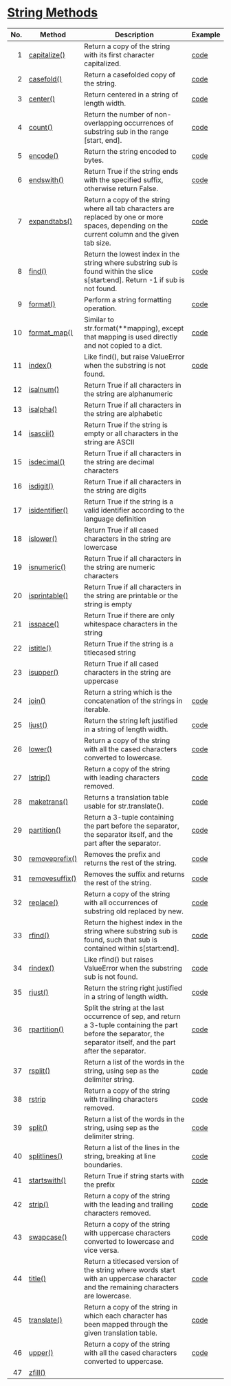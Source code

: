 # [String Methods](https://docs.python.org/3/library/stdtypes.html#string-methods)
| No. | Method            | Description | Example |
| --: | ----------------- | ----------- | ----------- |
|1| [capitalize()](https://docs.python.org/3/library/stdtypes.html#str.capitalize)   | Return a copy of the string with its first character capitalized. | [code](https://github.com/kawai8/python_note/blob/main/capitalize_method.py) |
|2| [casefold()](https://docs.python.org/3/library/stdtypes.html#str.casefold) | Return a casefolded copy of the string. | [code](https://github.com/kawai8/python_note/blob/main/casefold_method.py) |
|3| [center()](https://docs.python.org/3/library/stdtypes.html#str.center) | Return centered in a string of length width. | [code](https://github.com/kawai8/python_note/blob/main/center_method.py) |
|4| [count()](https://docs.python.org/3/library/stdtypes.html#str.count) | Return the number of non-overlapping occurrences of substring sub in the range [start, end]. | [code](https://github.com/kawai8/python_note/blob/main/count_method.py) |
|5| [encode()](https://docs.python.org/3/library/stdtypes.html#str.encode) | Return the string encoded to bytes. | [code](https://github.com/kawai8/python_note/blob/main/encode_method.py) |
|6| [endswith()](https://docs.python.org/3/library/stdtypes.html#str.endswith) | Return True if the string ends with the specified suffix, otherwise return False. | [code](https://github.com/kawai8/python_note/blob/main/endswith_method.py) |
|7| [expandtabs()](https://docs.python.org/3/library/stdtypes.html#str.expandtabs) | Return a copy of the string where all tab characters are replaced by one or more spaces, depending on the current column and the given tab size. | [code](https://github.com/kawai8/python_note/blob/main/expandtabs_method.py) |
|8| [find()](https://docs.python.org/3/library/stdtypes.html#str.find) | Return the lowest index in the string where substring sub is found within the slice s[start:end]. Return -1 if sub is not found.  | [code](https://github.com/kawai8/python_note/blob/main/find_method.py) |
|9| [format()](https://docs.python.org/3/library/stdtypes.html#str.format) | Perform a string formatting operation. | [code](https://github.com/kawai8/python_note/blob/main/format_method.py) |
|10| [format_map()](https://docs.python.org/3/library/stdtypes.html#str.format_map) | Similar to str.format(**mapping), except that mapping is used directly and not copied to a dict. | [code](https://github.com/kawai8/python_note/blob/main/format_map_method.py) |
|11| [index()](https://docs.python.org/3/library/stdtypes.html#str.index) | Like find(), but raise ValueError when the substring is not found. | [code](https://github.com/kawai8/python_note/blob/main/index_method.py) |
|12| [isalnum()](https://docs.python.org/3/library/stdtypes.html#str.isalnum)   | Return True if all characters in the string are alphanumeric |
|13| [isalpha()](https://docs.python.org/3/library/stdtypes.html#str.isalpha)     | Return True if all characters in the string are alphabetic  |
|14| [isascii()](https://docs.python.org/3/library/stdtypes.html#str.isascii)     | Return True if the string is empty or all characters in the string are ASCII |
|15| [isdecimal()](https://docs.python.org/3/library/stdtypes.html#str.isdecimal)   | Return True if all characters in the string are decimal characters |
|16| [isdigit()](https://docs.python.org/3/library/stdtypes.html#str.isdigit)     | Return True if all characters in the string are digits |
|17| [isidentifier()](https://docs.python.org/3/library/stdtypes.html#str.isidentifier)| Return True if the string is a valid identifier according to the language definition |
|18| [islower()](https://docs.python.org/3/library/stdtypes.html#str.islower)     | Return True if all cased characters in the string are lowercase |
|19| [isnumeric()](https://docs.python.org/3/library/stdtypes.html#str.isnumeric)   | Return True if all characters in the string are numeric characters |
|20| [isprintable()](https://docs.python.org/3/library/stdtypes.html#str.isprintable) | Return True if all characters in the string are printable or the string is empty |
|21| [isspace()](https://docs.python.org/3/library/stdtypes.html#str.isspace)     | Return True if there are only whitespace characters in the string |
|22| [istitle()](https://docs.python.org/3/library/stdtypes.html#str.istitle)     | Return True if the string is a titlecased string |
|23| [isupper()](https://docs.python.org/3/library/stdtypes.html#str.isupper)     | Return True if all cased characters in the string are uppercase |
|24| [join()](https://docs.python.org/3/library/stdtypes.html#str.join) | Return a string which is the concatenation of the strings in iterable. | [code](https://github.com/kawai8/python_note/blob/main/join_method.py) |
|25| [ljust()](https://docs.python.org/3/library/stdtypes.html#str.ljust) | Return the string left justified in a string of length width. | [code](https://github.com/kawai8/python_note/blob/main/ljust_method.py) |
|26| [lower()](https://docs.python.org/3/library/stdtypes.html#str.lower) | Return a copy of the string with all the cased characters converted to lowercase. | [code](https://github.com/kawai8/python_note/blob/main/lower_method.py) |
|27| [lstrip()](https://docs.python.org/3/library/stdtypes.html#str.lstrip) | Return a copy of the string with leading characters removed. | [code](https://github.com/kawai8/python_note/blob/main/lstrip_method.py) |
|28| [maketrans()](https://docs.python.org/3/library/stdtypes.html#str.maketrans) | Returns a translation table usable for str.translate(). | [code](https://github.com/kawai8/python_note/blob/main/maketrans_method.py) |
|29| [partition()](https://docs.python.org/3/library/stdtypes.html#str.partition) | Return a 3-tuple containing the part before the separator, the separator itself, and the part after the separator. | [code](https://github.com/kawai8/python_note/blob/main/partition_method.py) |
|30| [removeprefix()](https://docs.python.org/3/library/stdtypes.html#str.removeprefix) | Removes the prefix and returns the rest of the string. | [code](https://github.com/kawai8/python_note/blob/main/removeprefix_method.py) |
|31| [removesuffix()](https://docs.python.org/3/library/stdtypes.html#str.removesuffix) | Removes the suffix and returns the rest of the string.  | [code](https://github.com/kawai8/python_note/blob/main/removesuffix_method.py) |
|32| [replace()](https://docs.python.org/3/library/stdtypes.html#str.replace) | Return a copy of the string with all occurrences of substring old replaced by new. | [code](https://github.com/kawai8/python_note/blob/main/replace_method.py) |
|33| [rfind()](https://docs.python.org/3/library/stdtypes.html#str.rfind) | Return the highest index in the string where substring sub is found, such that sub is contained within s[start:end]. | [code](https://github.com/kawai8/python_note/blob/main/rfind_method.py) |
|34| [rindex()](https://docs.python.org/3/library/stdtypes.html#str.rindex) | Like rfind() but raises ValueError when the substring sub is not found. | [code](https://github.com/kawai8/python_note/blob/main/rindex_method.py) |
|35| [rjust()](https://docs.python.org/3/library/stdtypes.html#str.rjust) | Return the string right justified in a string of length width. | [code](https://github.com/kawai8/python_note/blob/main/rjust_method.py) |
|36| [rpartition()](https://docs.python.org/3/library/stdtypes.html#str.rpartition) | Split the string at the last occurrence of sep, and return a 3-tuple containing the part before the separator, the separator itself, and the part after the separator.  | [code](https://github.com/kawai8/python_note/blob/main/rpartition_method.py) |
|37| [rsplit()](https://docs.python.org/3/library/stdtypes.html#str.rsplit) | Return a list of the words in the string, using sep as the delimiter string. | [code](https://github.com/kawai8/python_note/blob/main/rsplit_method.py) |
|38| [rstrip](https://docs.python.org/3/library/stdtypes.html#str.rstrip) | Return a copy of the string with trailing characters removed.  | [code](https://github.com/kawai8/python_note/blob/main/rstrip_method.py) |
|39| [split()](https://docs.python.org/3/library/stdtypes.html#str.split) | Return a list of the words in the string, using sep as the delimiter string. | [code](https://github.com/kawai8/python_note/blob/main/split_method.py) |
|40| [splitlines()](https://docs.python.org/3/library/stdtypes.html#str.splitlines) | Return a list of the lines in the string, breaking at line boundaries. | [code](https://github.com/kawai8/python_note/blob/main/splitlines_method.py) |
|41| [startswith()](https://docs.python.org/3/library/stdtypes.html#str.startswith) | Return True if string starts with the prefix | [code](https://github.com/kawai8/python_note/blob/main/startswith_method.py) |
|42| [strip()](https://docs.python.org/3/library/stdtypes.html#str.strip) | Return a copy of the string with the leading and trailing characters removed. | [code](https://github.com/kawai8/python_note/blob/main/strip_method.py) |
|43| [swapcase()](https://docs.python.org/3/library/stdtypes.html#str.swapcase) | Return a copy of the string with uppercase characters converted to lowercase and vice versa. | [code](https://github.com/kawai8/python_note/blob/main/swapcase_method.py) |
|44| [title()](https://docs.python.org/3/library/stdtypes.html#str.title) | Return a titlecased version of the string where words start with an uppercase character and the remaining characters are lowercase. | [code](https://github.com/kawai8/python_note/blob/main/title_method.py) |
|45| [translate()](https://docs.python.org/3/library/stdtypes.html#str.translate) | Return a copy of the string in which each character has been mapped through the given translation table. | [code](https://github.com/kawai8/python_note/blob/main/translate_method.py) |
|46| [upper()](https://docs.python.org/3/library/stdtypes.html#str.upper) | Return a copy of the string with all the cased characters converted to uppercase. | [code](https://github.com/kawai8/python_note/blob/main/upper_method.py) |
|47| [zfill()](https://docs.python.org/3/library/stdtypes.html#str.zfill) |  |  |
